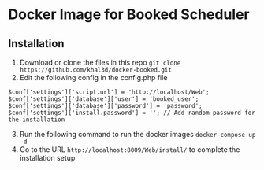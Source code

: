 Docker Image for Booked Scheduler
===

## Installation

1. Download or clone the files in this repo `git clone https://github.com/khal3d/docker-booked.git`
2. Edit the following config in the config.php file
```
$conf['settings']['script.url'] = 'http://localhost/Web';
$conf['settings']['database']['user'] = 'booked_user';
$conf['settings']['database']['password'] = 'password';
$conf['settings']['install.password'] = ''; // Add random password for the installation
```
3. Run the following command to run the docker images `docker-compose up -d`
4. Go to the URL `http://localhost:8009/Web/install/` to complete the installation setup
